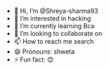 - 👋 Hi, I’m @Shreya-sharma93
- 👀 I’m interested in hacking
- 🌱 I’m currently learning Bca
- 💞️ I’m looking to collaborate on 
- 📫 How to reach me search
- 😄 Pronouns: shweta
- ⚡ Fun fact: 😊

<!---
Shreya-sharma93/Shreya-sharma93 is a ✨ special ✨ repository because its `README.md` (this file) appears on your GitHub profile.
You can click the Preview link to take a look at your changes.
--->
